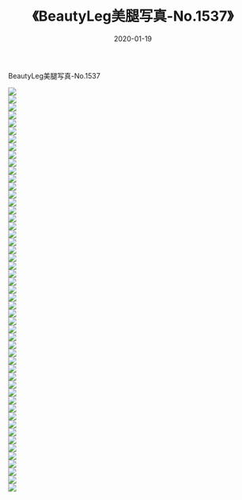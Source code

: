 ﻿---
layout: post
title:  《BeautyLeg美腿写真-No.1537》
date:   2020-01-19
img: http://img.660000.xyz/Sharelink/网络美图/2020/BeautyLeg美腿写真-No.1537/000.jpg
categories: [美女, 清纯, 唯美]
---

BeautyLeg美腿写真-No.1537

  ![](http://img.660000.xyz/Sharelink/网络美图/2020/BeautyLeg美腿写真-No.1537/001.jpg) <br> ![](http://img.660000.xyz/Sharelink/网络美图/2020/BeautyLeg美腿写真-No.1537/002.jpg) <br> ![](http://img.660000.xyz/Sharelink/网络美图/2020/BeautyLeg美腿写真-No.1537/003.jpg) <br> ![](http://img.660000.xyz/Sharelink/网络美图/2020/BeautyLeg美腿写真-No.1537/004.jpg) <br> ![](http://img.660000.xyz/Sharelink/网络美图/2020/BeautyLeg美腿写真-No.1537/005.jpg) <br> ![](http://img.660000.xyz/Sharelink/网络美图/2020/BeautyLeg美腿写真-No.1537/006.jpg) <br> ![](http://img.660000.xyz/Sharelink/网络美图/2020/BeautyLeg美腿写真-No.1537/007.jpg) <br> ![](http://img.660000.xyz/Sharelink/网络美图/2020/BeautyLeg美腿写真-No.1537/008.jpg) <br> ![](http://img.660000.xyz/Sharelink/网络美图/2020/BeautyLeg美腿写真-No.1537/009.jpg) <br> ![](http://img.660000.xyz/Sharelink/网络美图/2020/BeautyLeg美腿写真-No.1537/010.jpg) <br> ![](http://img.660000.xyz/Sharelink/网络美图/2020/BeautyLeg美腿写真-No.1537/011.jpg) <br> ![](http://img.660000.xyz/Sharelink/网络美图/2020/BeautyLeg美腿写真-No.1537/012.jpg) <br> ![](http://img.660000.xyz/Sharelink/网络美图/2020/BeautyLeg美腿写真-No.1537/013.jpg) <br> ![](http://img.660000.xyz/Sharelink/网络美图/2020/BeautyLeg美腿写真-No.1537/014.jpg) <br> ![](http://img.660000.xyz/Sharelink/网络美图/2020/BeautyLeg美腿写真-No.1537/015.jpg) <br> ![](http://img.660000.xyz/Sharelink/网络美图/2020/BeautyLeg美腿写真-No.1537/016.jpg) <br> ![](http://img.660000.xyz/Sharelink/网络美图/2020/BeautyLeg美腿写真-No.1537/017.jpg) <br> ![](http://img.660000.xyz/Sharelink/网络美图/2020/BeautyLeg美腿写真-No.1537/018.jpg) <br> ![](http://img.660000.xyz/Sharelink/网络美图/2020/BeautyLeg美腿写真-No.1537/019.jpg) <br> ![](http://img.660000.xyz/Sharelink/网络美图/2020/BeautyLeg美腿写真-No.1537/020.jpg) <br> ![](http://img.660000.xyz/Sharelink/网络美图/2020/BeautyLeg美腿写真-No.1537/021.jpg) <br> ![](http://img.660000.xyz/Sharelink/网络美图/2020/BeautyLeg美腿写真-No.1537/022.jpg) <br> ![](http://img.660000.xyz/Sharelink/网络美图/2020/BeautyLeg美腿写真-No.1537/023.jpg) <br> ![](http://img.660000.xyz/Sharelink/网络美图/2020/BeautyLeg美腿写真-No.1537/024.jpg) <br> ![](http://img.660000.xyz/Sharelink/网络美图/2020/BeautyLeg美腿写真-No.1537/025.jpg) <br> ![](http://img.660000.xyz/Sharelink/网络美图/2020/BeautyLeg美腿写真-No.1537/026.jpg) <br> ![](http://img.660000.xyz/Sharelink/网络美图/2020/BeautyLeg美腿写真-No.1537/027.jpg) <br> ![](http://img.660000.xyz/Sharelink/网络美图/2020/BeautyLeg美腿写真-No.1537/028.jpg) <br> ![](http://img.660000.xyz/Sharelink/网络美图/2020/BeautyLeg美腿写真-No.1537/029.jpg) <br> ![](http://img.660000.xyz/Sharelink/网络美图/2020/BeautyLeg美腿写真-No.1537/030.jpg) <br> ![](http://img.660000.xyz/Sharelink/网络美图/2020/BeautyLeg美腿写真-No.1537/031.jpg) <br> ![](http://img.660000.xyz/Sharelink/网络美图/2020/BeautyLeg美腿写真-No.1537/032.jpg) <br> ![](http://img.660000.xyz/Sharelink/网络美图/2020/BeautyLeg美腿写真-No.1537/033.jpg) <br> ![](http://img.660000.xyz/Sharelink/网络美图/2020/BeautyLeg美腿写真-No.1537/034.jpg) <br> ![](http://img.660000.xyz/Sharelink/网络美图/2020/BeautyLeg美腿写真-No.1537/035.jpg) <br> ![](http://img.660000.xyz/Sharelink/网络美图/2020/BeautyLeg美腿写真-No.1537/036.jpg) <br> ![](http://img.660000.xyz/Sharelink/网络美图/2020/BeautyLeg美腿写真-No.1537/037.jpg) <br> ![](http://img.660000.xyz/Sharelink/网络美图/2020/BeautyLeg美腿写真-No.1537/038.jpg) <br> ![](http://img.660000.xyz/Sharelink/网络美图/2020/BeautyLeg美腿写真-No.1537/039.jpg) <br> ![](http://img.660000.xyz/Sharelink/网络美图/2020/BeautyLeg美腿写真-No.1537/040.jpg) <br> ![](http://img.660000.xyz/Sharelink/网络美图/2020/BeautyLeg美腿写真-No.1537/041.jpg) <br> ![](http://img.660000.xyz/Sharelink/网络美图/2020/BeautyLeg美腿写真-No.1537/042.jpg) <br> ![](http://img.660000.xyz/Sharelink/网络美图/2020/BeautyLeg美腿写真-No.1537/043.jpg) <br> ![](http://img.660000.xyz/Sharelink/网络美图/2020/BeautyLeg美腿写真-No.1537/044.jpg) <br> ![](http://img.660000.xyz/Sharelink/网络美图/2020/BeautyLeg美腿写真-No.1537/045.jpg) <br> ![](http://img.660000.xyz/Sharelink/网络美图/2020/BeautyLeg美腿写真-No.1537/046.jpg) <br> ![](http://img.660000.xyz/Sharelink/网络美图/2020/BeautyLeg美腿写真-No.1537/047.jpg) <br> ![](http://img.660000.xyz/Sharelink/网络美图/2020/BeautyLeg美腿写真-No.1537/048.jpg) <br> ![](http://img.660000.xyz/Sharelink/网络美图/2020/BeautyLeg美腿写真-No.1537/049.jpg) <br> ![](http://img.660000.xyz/Sharelink/网络美图/2020/BeautyLeg美腿写真-No.1537/050.jpg) <br> ![](http://img.660000.xyz/Sharelink/网络美图/2020/BeautyLeg美腿写真-No.1537/051.jpg) <br>